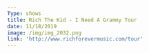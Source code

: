 ```yaml
---
Type: shows
title: Rich The Kid - I Need A Grammy Tour
date: 11/18/2019
image: /img/img_2032.png
link: 'http://www.richforevermusic.com/tour'
---
```


